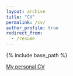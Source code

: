 ```yaml
---
layout: archive
title: "CV"
permalink: /cv/
author_profile: true
redirect_from:
  - /resume
---
```


{% include base_path %}

[My personal CV](/files/julia_montgomery_CV.pdf)

